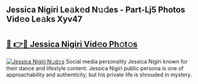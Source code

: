 ## Jessica Nigiri Le𝚊k𝚎d N𝚞𝚍es - Part-Lj5 Photos Vid𝚎o Le𝚊ks Xyv47

# <h2><a href="http://fbb9k5b.evod.top/?m=Jessica+Nigiri">🔗 👉🔴 Jessica Nigiri Vid𝚎o Ph𝚘t𝚘s</a></h2>

[![Jessica Nigiri N𝚞d𝚎s](https://i.imgur.com/8V9OHl7.gif)](http://fbb9k5b.evod.top/?m=Jessica+Nigiri)
Social media personality Jessica Nigiri known for their dance and lifestyle content. Jessica Nigiri public persona is one of approachability and authenticity, but his private life is shrouded in mystery. 
